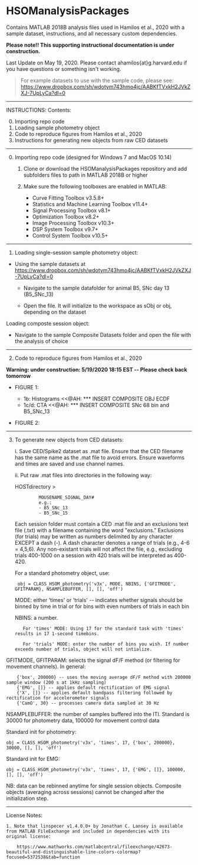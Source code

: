 # HSOManalysisPackages
Contains MATLAB 2018B analysis files used in Hamilos et al., 2020 with a sample dataset, instructions, and all necessary custom dependencies.

**Please note!! This supporting instructional documentation is under construction.**

Last Update on May 19, 2020. Please contact ahamilos{at}g.harvard.edu if you have questions or something isn't working. 

  > For example datasets to use with the sample code, please see:
  > https://www.dropbox.com/sh/wdotym743hmo4jc/AABKfTVxkH2JVkZXJ-7UpLyCa?dl=0

-------------------------------------------------
INSTRUCTIONS: Contents:
  
  0. Importing repo code
  1. Loading sample photometry object
  2. Code to reproduce figures from Hamilos et al., 2020
  3. Instructions for generating new objects from raw CED datasets

-------------------------------------------------
0. Importing repo code (designed for Windows 7 and MacOS 10.14)

    1. Clone or download the HSOManalysisPackages repository and add subfolders files to path in MATLAB 2018B or higher
    2. Make sure the following toolboxes are enabled in MATLAB: 
    
          - Curve Fitting Toolbox v3.5.8+
          - Statistics and Machine Learning Toolbox v11.4+
          - Signal Processing Toolbox v8.1+
          - Optimization Toolbox v8.2+
          - Image Processing Toolbox v10.3+
          - DSP System Toolbox v9.7+
          - Control System Toolbox v10.5+
    
-------------------------------------------------
1. Loading single-session sample photometry object:

  - Using the sample datasets at https://www.dropbox.com/sh/wdotym743hmo4jc/AABKfTVxkH2JVkZXJ-7UpLyCa?dl=0
  
    - Navigate to the sample datafolder for animal B5, SNc day 13 (B5_SNc_13)
  
    - Open the file. It will initialize to the workspace as sObj or obj, depending on the dataset
    
Loading composte session object:

  - Navigate to the sample Composite Datasets folder and open the file with the analysis of choice

-------------------------------------------------
2. Code to reproduce figures from Hamilos et al., 2020

**Warning: under construction: 5/19/2020 18:15 EST -- Please check back tomorrow**

  - FIGURE 1:
  
    - 1b: Histograms
            <<@AH: *** INSERT COMPOSITE OBJ ECDF
    - 1c/d: CTA
          <<@AH: *** INSERT COMPOSITE SNc 68 bin and B5_SNc_13
          
          
   - FIGURE 2:
     

-------------------------------------------------
3. To generate new objects from CED datasets:

    i. Save CED/Spike2 dataset as .mat file. Ensure that the CED filename has the same name as the .mat file to avoid errors. Ensure waveforms and times are saved and use channel names.
  
    ii. Put raw .mat files into directories in the following way:

    HOSTdirectory >
    
                MOUSENAME_SIGNAL_DAY#
                e.g.:
                - B5_SNc_13
                - B5_SNc_15
                
    Each session folder must contain a CED .mat file and an exclusions text file (.txt) with a filename containing the word "exclusions." Exclusions (for trials) may be written as numbers delimited by any character EXCEPT a dash (-). A dash character denotes a range of trials (e.g., 4-6 = 4,5,6). Any non-existant trials will not affect the file, e.g., excluding trials 400-1000 on a session with 420 trials will be interpreted as 400-420.

    For a standard photometry object, use:
    
        obj = CLASS_HSOM_photometry('v3x', MODE, NBINS, {'GFITMODE', GFITPARAM}, NSAMPLEBUFFER, [], [], 'off')
    MODE: either 'times' or 'trials' -- indicates whether signals should be binned by time in trial or for bins with even numbers of trials in each bin
  
    NBINS: a number. 
    
          For 'times' MODE: Using 17 for the standard task with 'times' results in 17 1-second timebins.   
                  
          For 'trials' MODE: enter the number of bins you wish. If number exceeds number of trials, object will not intialize.
                  
  GFITMODE, GFITPARAM: selects the signal dF/F method (or filtering for movement channels). In general:
  
        {'box', 200000} -- uses the moving average dF/F method with 200000 sample window (200 s at 1kHz sampling)
        {'EMG', []} -- applies default rectification of EMG signal
        {'X', []} -- applies default bandpass filtering followed by rectification for accelerometer signals
        {'CamO', 30} -- processes camera data sampled at 30 Hz
        
  NSAMPLEBUFFER: the number of samples buffered into the ITI. Standard is 30000 for photometry data, 100000 for movement control data


  Standard init for photometry:
  
    obj = CLASS_HSOM_photometry('v3x', 'times', 17, {'box', 200000}, 30000, [], [], 'off')
  Standard init for EMG:
  
    obj = CLASS_HSOM_photometry('v3x', 'times', 17, {'EMG', []}, 100000, [], [], 'off')
  
   NB: data can be rebinned anytime for single session objects. Composite objects (averaging across sessions) cannot be changed after the initialization step.


--------------------------------------

License Notes:

    1. Note that linspecer v1.4.0.0+ by Jonathan C. Lansey is available from MATLAB FileExchange and included in dependencies with its original license: 
    
        https://www.mathworks.com/matlabcentral/fileexchange/42673-beautiful-and-distinguishable-line-colors-colormap?focused=5372538&tab=function

